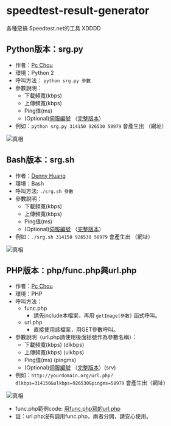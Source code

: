 speedtest-result-generator
===============

各種惡搞 Speedtest.net的工具 XDDDD

Python版本：srg.py
------------------

* 作者：[Pc Chou](http://about.me/pcchou)
* 環境：Python 2
* 呼叫方法： `python srg.py 參數`
* 參數說明：
  * 下載頻寬(kbps)
  * 上傳頻寬(kbps)
  * Ping值(ms)
  * (Optional)[伺服編號](http://paste.ubuntu.com/8410453/) （[完整版本](http://www.speedtest.net/speedtest-servers-static.php)）
* 例如：`python srg.py 314150 926530 58979` 會產生出 （網址）

![真相](http://www.speedtest.net/result/3781272742.png)

Bash版本：srg.sh
------------------

* 作者：[Denny Huang](https://github.com/denny0223)
* 環境：Bash
* 呼叫方法: `./srg.sh 參數`
* 參數說明：
  * 下載頻寬(kbps)
  * 上傳頻寬(kbps)
  * Ping值(ms)
  * (Optional)[伺服編號](http://paste.ubuntu.com/8410453/) （[完整版本](http://www.speedtest.net/speedtest-servers-static.php)）
* 例如：`./srg.sh 314150 926530 58979` 會產生出 （網址）

![真相](http://www.speedtest.net/result/3782546990.png)

PHP版本：php/func.php與url.php
------------------

* 作者：[Pc Chou](http://about.me/pcchou)
* 環境：PHP
* 呼叫方法：
  * func.php
    * 請先include本檔案，再用 `getImage(參數)` 函式呼叫。
  * url.php
    * 直接使用該檔案，用GET參數呼叫。
* 參數說明（url.php請使用後面括號作為參數名稱）：
  * 下載頻寬(kbps) (dlkbps)
  * 上傳頻寬(kbps) (ulkbps)
  * Ping值(ms) (pingms)
  * (Optional)[伺服編號](http://paste.ubuntu.com/8410453/) （[完整版本](http://www.speedtest.net/speedtest-servers-static.php)）(srv)
* 例如：`http://yourdomain.org/url.php?dlkbps=314150&ulkbps=926530&pingms=58979` 會產生出（網址）

![真相](http://www.speedtest.net/result/3782546990.png)
* func.php範例code: [用func.php寫的url.php](http://pastebin.com/mDsC9yHm)
* 註：url.php沒有調用func.php，兩者分開，請安心使用。

